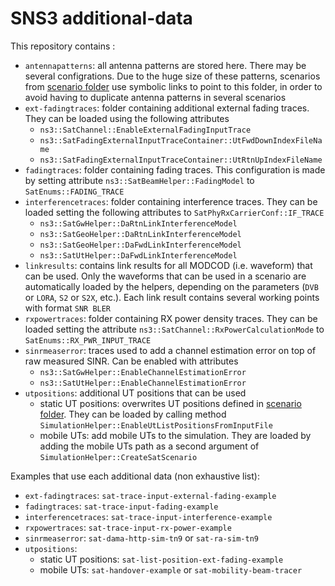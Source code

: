 # SNS3 additional-data

This repository contains :
- `antennapatterns`: all antenna patterns are stored here. There may be several configrations. Due to the huge size of these patterns, scenarios from [scenario folder](../scenarios) use symbolic links to point to this folder, in order to avoid having to duplicate antenna patterns in several scenarios
- `ext-fadingtraces`: folder containing additional external fading traces. They can be loaded using the following attributes
    - `ns3::SatChannel::EnableExternalFadingInputTrace`
    - `ns3::SatFadingExternalInputTraceContainer::UtFwdDownIndexFileName`
    - `ns3::SatFadingExternalInputTraceContainer::UtRtnUpIndexFileName`
- `fadingtraces`: folder containing fading traces. This configuration is made by setting attribute `ns3::SatBeamHelper::FadingModel` to `SatEnums::FADING_TRACE`
- `interferencetraces`: folder containing interference traces. They can be loaded setting the following attributes to `SatPhyRxCarrierConf::IF_TRACE`
    - `ns3::SatGwHelper::DaRtnLinkInterferenceModel`
    - `ns3::SatGeoHelper::DaRtnLinkInterferenceModel`
    - `ns3::SatGeoHelper::DaFwdLinkInterferenceModel`
    - `ns3::SatUtHelper::DaFwdLinkInterferenceModel`
- `linkresults`: contains link results for all MODCOD (i.e. waveform) that can be used. Only the waveforms that can be used in a scenario are automatically loaded by the helpers, depending on the parameters (`DVB` or `LORA`, `S2` or `S2X`, etc.). Each link result contains several working points with format `SNR BLER`
- `rxpowertraces`: folder containing RX power density traces. They can be loaded setting the attribute `ns3::SatChannel::RxPowerCalculationMode` to `SatEnums::RX_PWR_INPUT_TRACE`
- `sinrmeaserror`: traces used to add a channel estimation error on top of raw measured SINR. Can be enabled with attributes
    - `ns3::SatGwHelper::EnableChannelEstimationError`
    - `ns3::SatUtHelper::EnableChannelEstimationError`
- `utpositions`: additional UT positions that can be used
    - static UT positions: overwrites UT positions defined in [scenario folder](../scenarios). They can be loaded by calling method `SimulationHelper::EnableUtListPositionsFromInputFile`
    - mobile UTs: add mobile UTs to the simulation. They are loaded by adding the mobile UTs path as a second argument of `SimulationHelper::CreateSatScenario`

Examples that use each additional data (non exhaustive list):
- `ext-fadingtraces`: `sat-trace-input-external-fading-example`
- `fadingtraces`: `sat-trace-input-fading-example`
- `interferencetraces`: `sat-trace-input-interference-example`
- `rxpowertraces`: `sat-trace-input-rx-power-example`
- `sinrmeaserror`: `sat-dama-http-sim-tn9` or `sat-ra-sim-tn9`
- `utpositions`:
    - static UT positions: `sat-list-position-ext-fading-example`
    - mobile UTs: `sat-handover-example` or `sat-mobility-beam-tracer`
